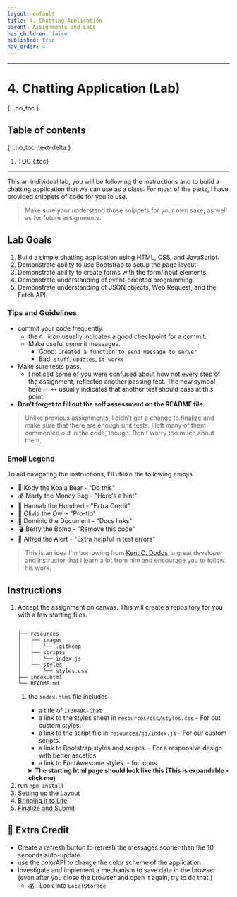 ```yaml
---
layout: default
title: 4. Chatting Application
parent: Assignments and Labs
has_children: false
published: true
nav_order: 4
---
```

---
# 4. Chatting Application (Lab)
{: .no_toc }

## Table of contents
{: .no_toc .text-delta }

1. TOC
{:toc}

---
This an individual lab, you will be following the instructions and to build a chatting application that we can use as a class.
For most of the parts, I have provided snippets of code for you to use.
> Make sure your understand those snippets for your own sake, as well as for future assignments.

## Lab Goals
1. Build a simple chatting application using HTML, CSS, and JavaScript.
2. Demonstrate ability to use Bootstrap to setup the page layout.
3. Demonstrate ability to create forms with the form/input elements.
4. Demonstrate understanding of event-oriented programming.
5. Demonstrate understanding of JSON objects, Web Request, and the Fetch API.

### Tips and Guidelines
* commit your code frequently.
    * the <img alt="commit logo" style="height: 15px;" src="https://upload.wikimedia.org/wikipedia/commons/thumb/e/e5/Octicons-git-commit.svg/1200px-Octicons-git-commit.svg.png"/> icon usually indicates a good checkpoint for a commit.
    * Make useful commit messages.
      * Good: `Created a function to send message to server`
      * Bad: `stuff`, `updates`, `it works`
* Make sure tests pass.
    * I noticed some of you were confused about how not every step of the assignment, reflected another passing test. The new symbol here `✅ ++` usually indicates that another test should pass at this point.
* **Don't forget to fill out the self assessment on the README file**.

> Unlike previous assignments, I didn't get a change to finalize and make sure that there are enough unit tests. I left many of them commented out in the code, though. Don't worry too much about them.
### Emoji Legend
To aid navigating the instructions, I'll utilize the following emojis.

- 🐨 Kody the Koala Bear - "Do this"
- 💰 Marty the Money Bag - "Here's a hint"
- 💯 Hannah the Hundred - "Extra Credit"
- 🦉 Olivia the Owl - "Pro-tip"
- 📜 Dominic the Document - "Docs links"
- 💣 Berry the Bomb - "Remove this code"
- 🚨 Alfred the Alert - "Extra helpful in test errors"

> This is an idea I'm borrowing from [Kent C. Dodds](https://kentcdodds.com), a great developer and instructor that I learn a lot from him and encourage you to follow his work.

## Instructions
1. Accept the assignment on canvas.
  This will create a repository for you with a few starting files.
    ```
    .
    ├── resources
    │   ├── images
    │   │   └── .gitkeep
    │   ├── scripts
    │   │   └── index.js
    │   └── styles
    │       └── styles.css
    ├── index.html
    └── README.md
    ```
   1. the `index.html` file includes
       * a title of `IT3049C-Chat`
       * a link to the styles sheet in `resources/css/styles.css` - For out custom styles.
       * a link to the script file in `resources/js/index.js` - For our custom scripts.
       * a link to Bootstrap styles and scripts. - For a responsive design with better ascetics
       * a link to FontAwesome styles. - for icons

       <details>
       <summary markdown="span">
           <strong>The starting html page should look like this (This is expandable - click me)</strong>
       </summary>
       ```html
       <!DOCTYPE html>
       <html lang="en">
           <head>
               <meta charset="UTF-8" />
               <meta name="viewport" content="width=device-width, initial-scale=1.0" />
               <title>IT3049 Chat</title>
               <!-- Bootstrap + JQuery + FontAwesome -->
               <link rel="stylesheet" href="resources/vendor/bootstrap.min.css" />
               <script src="resources/vendor/jquery-3.5.1.slim.min.js"></script>
               <script src="resources/vendor/popper.min.js"></script>
               <script src="resources/vendor/bootstrap.min.js"></script>
               <link rel="stylesheet" href="resources/vendor/fontawesome-free/css/all.min.css" />
               <link rel="stylesheet" href="resources/css/styles.css" />
           </head>

           <body>
               <header>

               </header>

               <div id="chat">

               </div>

               <footer>

               </footer>
               <!-- Our own Scripts -->
               <script src="resources/js/index.js"></script>
           </body>
       </html>
       ```
       </details>
2. run `npm install`
3. [Setting up the Layout](1.layout)
4. [Bringing it to Life](2.javascript)
5. [Finalize and Submit](3.finalize)
## 💯 Extra Credit
* Create a refresh button to refresh the messages sooner than the 10 seconds auto-update.
* use the colorAPI to change the color scheme of the application.
* Investigate and implement a mechanism to save data in the browser (even after you close the browser and open it again, try to do that.)
    * 💰 : Look into `LocalStorage`
